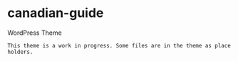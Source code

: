 # canadian-guide
 WordPress Theme
	
	This theme is a work in progress. Some files are in the theme as place holders. 
